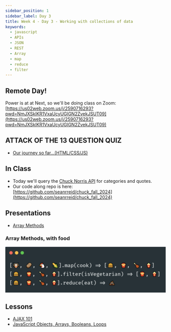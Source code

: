 ```yaml
---
sidebar_position: 1
sidebar_label: Day 3
title: Week 4 - Day 3 - Working with collections of data
keywords:
  - javascript
  - APIs
  - JSON
  - REST
  - Array
  - map
  - reduce
  - filter
---
```


<!-- markdownlint-disable no-inline-html -->

## Remote Day!

Power is at at Next, so we'll be doing class on Zoom: [https://us02web.zoom.us/j/2590716293?pwd=NmJXSklKR1VxaUcyUGlGN2ZvekJSUT09](https://us02web.zoom.us/j/2590716293?pwd=NmJXSklKR1VxaUcyUGlGN2ZvekJSUT09)

## ATTACK OF THE 13 QUESTION QUIZ

- [Our journey so far...(HTML/CSS/JS)](https://forms.gle/ahujYfwnGDsLQ9ou8)

## In Class

- Today we'll query the [Chuck Norris API](https://api.chucknorris.io/) for categories and quotes.
- Our code along repo is here: [https://github.com/seanrreid/chuck_fall_2024](https://github.com/seanrreid/chuck_fall_2024)

## Presentations

- [Array Methods](https://docs.google.com/presentation/d/13dzQbhA2quzLvJ5Rgt24eYwqKWU0WPcVxzgjiZMtQrc/edit?usp=sharing)

### Array Methods, with food

![Array Methods, with food](./img/array_methods_food.png)

## Lessons

- [AJAX 101](/docs/lessons/building-interactive-uis/ajax-101/)
- [JavaScript Objects, Arrays, Booleans, Loops](/docs/lessons/solving-problems-using-code-js/objects-loops/)
